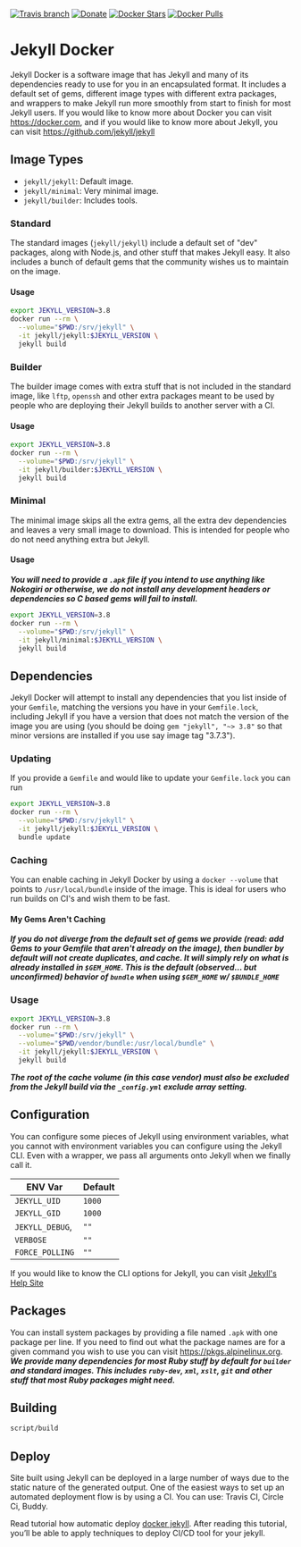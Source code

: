 [![Travis branch](https://img.shields.io/travis/envygeeks/jekyll-docker/master.svg?style=for-the-badge)](https://travis-ci.org/envygeeks/jekyll-docker) [![Donate](https://img.shields.io/badge/DONATE-MONEY-yellow.svg?style=for-the-badge)](https://envygeeks.io#donate) [![Docker Stars](https://img.shields.io/docker/stars/jekyll/jekyll.svg?style=for-the-badge)]() [![Docker Pulls](https://img.shields.io/docker/pulls/jekyll/jekyll.svg?style=for-the-badge)]()

# Jekyll Docker

Jekyll Docker is a software image that has Jekyll and many of its dependencies ready to use for you in an encapsulated format.  It includes a default set of gems, different image types with different extra packages, and wrappers to make Jekyll run more smoothly from start to finish for most Jekyll users. If you would like to know more about Docker you can visit https://docker.com, and if you would like to know more about Jekyll, you can visit https://github.com/jekyll/jekyll

## Image Types

* `jekyll/jekyll`: Default image.
* `jekyll/minimal`: Very minimal image.
* `jekyll/builder`: Includes tools.

### Standard

The standard images (`jekyll/jekyll`) include a default set of "dev" packages, along with Node.js, and other stuff that makes Jekyll easy.  It also includes a bunch of default gems that the community wishes us to maintain on the image.

#### Usage

```sh
export JEKYLL_VERSION=3.8
docker run --rm \
  --volume="$PWD:/srv/jekyll" \
  -it jekyll/jekyll:$JEKYLL_VERSION \
  jekyll build
```

### Builder

The builder image comes with extra stuff that is not included in the standard image, like `lftp`, `openssh` and other extra packages meant to be used by people who are deploying their Jekyll builds to another server with a CI.

#### Usage

```sh
export JEKYLL_VERSION=3.8
docker run --rm \
  --volume="$PWD:/srv/jekyll" \
  -it jekyll/builder:$JEKYLL_VERSION \
  jekyll build
```

### Minimal

The minimal image skips all the extra gems, all the extra dev dependencies and leaves a very small image to download.  This is intended for people who do not need anything extra but Jekyll.

#### Usage

***You will need to provide a `.apk` file if you intend to use anything like Nokogiri or otherwise, we do not install any development headers or dependencies so C based gems will fail to install.***

```sh
export JEKYLL_VERSION=3.8
docker run --rm \
  --volume="$PWD:/srv/jekyll" \
  -it jekyll/minimal:$JEKYLL_VERSION \
  jekyll build
```

## Dependencies

Jekyll Docker will attempt to install any dependencies that you list inside of your `Gemfile`, matching the versions you have in your `Gemfile.lock`, including Jekyll if you have a version that does not match the version of the image you are using (you should be doing `gem "jekyll", "~> 3.8"` so that minor versions are installed if you use say image tag "3.7.3").

### Updating

If you provide a `Gemfile` and would like to update your `Gemfile.lock` you can run

```sh
export JEKYLL_VERSION=3.8
docker run --rm \
  --volume="$PWD:/srv/jekyll" \
  -it jekyll/jekyll:$JEKYLL_VERSION \
  bundle update
```

### Caching

You can enable caching in Jekyll Docker by using a `docker --volume` that points to `/usr/local/bundle` inside of the image.  This is ideal for users who run builds on CI's and wish them to be fast.

#### My Gems Aren't Caching

***If you do not diverge from the default set of gems we provide (read: add Gems to your Gemfile that aren't already on the image), then bundler by default will not create duplicates, and cache.  It will simply rely on what is already installed in `$GEM_HOME`.  This is the default (observed... but unconfirmed) behavior of `bundle` when using `$GEM_HOME` w/ `$BUNDLE_HOME`***

### Usage

```sh
export JEKYLL_VERSION=3.8
docker run --rm \
  --volume="$PWD:/srv/jekyll" \
  --volume="$PWD/vendor/bundle:/usr/local/bundle" \
  -it jekyll/jekyll:$JEKYLL_VERSION \
  jekyll build
```
***The root of the cache volume (in this case vendor) must also be excluded from the Jekyll build via the `_config.yml` exclude array setting.***

## Configuration

You can configure some pieces of Jekyll using environment variables, what you cannot with environment variables you can configure using the Jekyll CLI.  Even with a wrapper, we pass all arguments onto Jekyll when we finally call it.

| ENV Var | Default |
|---|---|
| `JEKYLL_UID` | `1000` |
| `JEKYLL_GID` | `1000` |
| `JEKYLL_DEBUG`, | `""` |
| `VERBOSE` | `""` |
| `FORCE_POLLING` | `""` |

If you would like to know the CLI options for Jekyll, you can visit [Jekyll's Help Site][2]

## Packages

You can install system packages by providing a file named `.apk` with one package per line.  If you need to find out what the package names are for a given command you wish to use you can visit https://pkgs.alpinelinux.org. ***We provide many dependencies for most Ruby stuff by default for `builder` and standard images.  This includes `ruby-dev`, `xml`, `xslt`, `git` and other stuff that most Ruby packages might need.***

## Building

```sh
script/build
```

[1]: https://travis-ci.org/jekyll/docker
[2]: http://jekyllrb.com/docs/configuration/#build-command-options

## Deploy

Site built using Jekyll can be deployed in a large number of ways due to the static nature of the generated output. One of the easiest ways to set up an automated deployment flow is by using a CI.
You can use: Travis CI, Circle Ci, Buddy. 

Read tutorial how automatic deploy [docker jekyll](https://buddy.works/docs/quickstart/jekyll). After reading this tutorial, you’ll be able to apply techniques to deploy CI/CD tool for your jekyll.